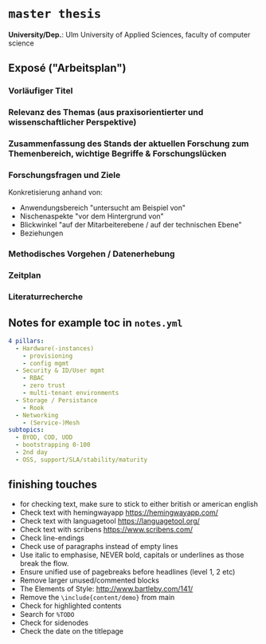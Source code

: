 # `master thesis`

**University/Dep.**: Ulm University of Applied Sciences, faculty of computer science

## Exposé ("Arbeitsplan")

### Vorläufiger Titel


### Relevanz des Themas (aus praxisorientierter und wissenschaftlicher Perspektive)


### Zusammenfassung des Stands der aktuellen Forschung zum Themenbereich, wichtige Begriffe & Forschungslücken


### Forschungsfragen und Ziele
Konkretisierung anhand von:
- Anwendungsbereich "untersucht am Beispiel von"
- Nischenaspekte "vor dem Hintergrund von"
- Blickwinkel "auf der Mitarbeiterebene / auf der technischen Ebene"
- Beziehungen

### Methodisches Vorgehen / Datenerhebung


### Zeitplan


### Literaturrecherche


## Notes for example toc in `notes.yml`
```yaml
4 pillars:
  - Hardware(-instances)
    - provisioning
    - config mgmt
  - Security & ID/User mgmt
    - RBAC
    - zero trust
    - multi-tenant environments
  - Storage / Persistance
    - Rook
  - Networking
    - (Service-)Mesh
subtopics:
  - BYOD, COD, UOD
  - bootstrapping 0-100
  - 2nd day
  - OSS, support/SLA/stability/maturity
```

## finishing touches
- for checking text, make sure to stick to either british or american english
- Check text with hemingwayapp https://hemingwayapp.com/
- Check text with languagetool https://languagetool.org/
- Check text with scribens https://www.scribens.com/
- Check line-endings
- Check use of paragraphs instead of empty lines
- Use italic to emphasise, NEVER bold, capitals or underlines as those break the flow.
- Ensure unified use of pagebreaks before headlines (level 1, 2 etc)
- Remove larger unused/commented blocks
- The Elements of Style: http://www.bartleby.com/141/
- Remove the `\include{content/demo}` from main
- Check for highlighted contents
- Search for `%TODO`
- Check for sidenodes
- Check the date on the titlepage
